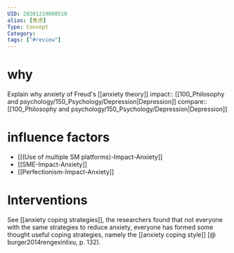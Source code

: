 ```yaml
---
UID: 20201219000510
alias: [焦虑]
Type: Concept
Category: 
tags: ["#review"]
---
```


# why

Explain why anxiety of Freud's [[anxiety theory]]
impact:: [[100_Philosophy and psychology/150_Psychology/Depression|Depression]]
compare:: [[100_Philosophy and psychology/150_Psychology/Depression|Depression]]
# influence factors

- [[(Use of multiple SM platforms)-Impact-Anxiety]]
- [[SME-Impact-Anxiety]]
- [[Perfectionism-Impact-Anxiety]]

# Interventions

See [[anxiety coping strategies]], the researchers found that not everyone with the same strategies to reduce anxiety, everyone has formed some thought useful coping strategies, namely the [[anxiety coping style]] [@ burger2014rengexinlixu, p. 132).
